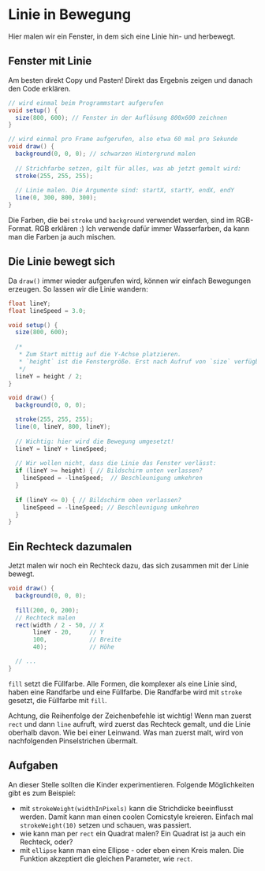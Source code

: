 # Linie in Bewegung

Hier malen wir ein Fenster, in dem sich eine Linie hin- und herbewegt.

## Fenster mit Linie

Am besten direkt Copy und Pasten! Direkt das Ergebnis zeigen und danach den Code erklären.

```java
// wird einmal beim Programmstart aufgerufen
void setup() {
  size(800, 600); // Fenster in der Auflösung 800x600 zeichnen
}

// wird einmal pro Frame aufgerufen, also etwa 60 mal pro Sekunde
void draw() {
  background(0, 0, 0); // schwarzen Hintergrund malen
  
  // Strichfarbe setzen, gilt für alles, was ab jetzt gemalt wird:
  stroke(255, 255, 255);
  
  // Linie malen. Die Argumente sind: startX, startY, endX, endY
  line(0, 300, 800, 300);
}
```

Die Farben, die bei `stroke` und `background` verwendet werden, sind im RGB-Format. RGB erklären :) Ich verwende dafür immer Wasserfarben, da kann man die Farben ja auch mischen.

## Die Linie bewegt sich

Da `draw()` immer wieder aufgerufen wird, können wir einfach Bewegungen erzeugen. So lassen wir die Linie wandern:

```java
float lineY;
float lineSpeed = 3.0;

void setup() {
  size(800, 600);
  
  /*
   * Zum Start mittig auf die Y-Achse platzieren.
   * `height` ist die Fenstergröße. Erst nach Aufruf von `size` verfügbar.
   */
  lineY = height / 2;
}

void draw() {
  background(0, 0, 0);

  stroke(255, 255, 255);
  line(0, lineY, 800, lineY);
  
  // Wichtig: hier wird die Bewegung umgesetzt!
  lineY = lineY + lineSpeed;
  
  // Wir wollen nicht, dass die Linie das Fenster verlässt:
  if (lineY >= height) { // Bildschirm unten verlassen?
    lineSpeed = -lineSpeed;  // Beschleunigung umkehren
  }
  
  if (lineY <= 0) { // Bildschirm oben verlassen?
    lineSpeed = -lineSpeed; // Beschleunigung umkehren
  }
}
```

## Ein Rechteck dazumalen

Jetzt malen wir noch ein Rechteck dazu, das sich zusammen mit der Linie bewegt.

```java
void draw() {
  background(0, 0, 0);
  
  fill(200, 0, 200);
  // Rechteck malen
  rect(width / 2 - 50, // X
       lineY - 20,     // Y
       100,            // Breite
       40);            // Höhe

  // ...
}
```

`fill` setzt die Füllfarbe. Alle Formen, die komplexer als eine Linie sind, haben eine Randfarbe und eine Füllfarbe. Die Randfarbe wird mit `stroke` gesetzt, die Füllfarbe mit `fill`.

Achtung, die Reihenfolge der Zeichenbefehle ist wichtig! Wenn man zuerst `rect` und dann `line` aufruft, wird zuerst das Rechteck gemalt, und die Linie oberhalb davon. Wie bei einer Leinwand. Was man zuerst malt, wird von nachfolgenden Pinselstrichen übermalt.

## Aufgaben

An dieser Stelle sollten die Kinder experimentieren. Folgende Möglichkeiten gibt es zum Beispiel:

* mit `strokeWeight(widthInPixels)` kann die Strichdicke beeinflusst werden. Damit kann man einen coolen Comicstyle kreieren. Einfach mal `strokeWeight(10)` setzen und schauen, was passiert.
* wie kann man per `rect` ein Quadrat malen? Ein Quadrat ist ja auch ein Rechteck, oder?
* mit `ellipse` kann man eine Ellipse - oder eben einen Kreis malen. Die Funktion akzeptiert die gleichen Parameter, wie `rect`.



